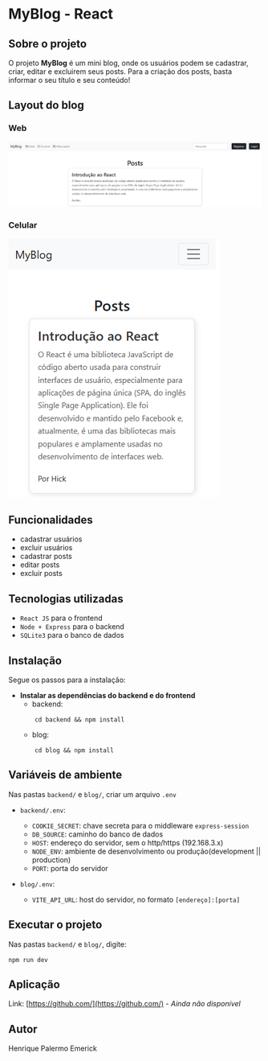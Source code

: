 # MyBlog - React

## Sobre o projeto

O projeto **MyBlog**  é um mini blog, onde os usuários podem se cadastrar, criar, editar e excluirem seus posts. Para a criação dos posts, basta informar o seu título e seu conteúdo!

## Layout do blog

### Web
![pageHome.png](assets/pageHome.png)

### Celular
![pageHomeCell.png](assets/pageHomeCell.png)

## Funcionalidades

- cadastrar usuários
- excluir usuários
- cadastrar posts
- editar posts
- excluir posts

## Tecnologias utilizadas

- `React JS` para o frontend
- `Node + Express` para o backend
- `SQLite3` para o banco de dados

## Instalação

Segue os passos para a instalação:
- **Instalar as dependências do backend e do frontend**
	- backend:
	```
		cd backend && npm install
	```
	- blog:
	```
		cd blog && npm install
	```


## Variáveis de ambiente

Nas pastas `backend/` e `blog/`, criar um arquivo `.env`
 - `backend/.env`:
	 - `COOKIE_SECRET`: chave secreta para o middleware `express-session`
	 - `DB_SOURCE`: caminho do banco de dados
	 -  `HOST`: endereço do servidor, sem o http/https (192.168.3.x)
	 - `NODE_ENV`: ambiente de desenvolvimento ou produção(development || production)
	 - `PORT`: porta do servidor

- `blog/.env`:
	 - `VITE_API_URL`: host do servidor, no formato `[endereço]:[porta]	`
	 

## Executar o projeto

Nas pastas `backend/` e `blog/`, digite:
```
npm run dev
```

## Aplicação

Link: [https://github.com/](https://github.com/) - *Ainda não disponível*

## Autor
Henrique Palermo Emerick